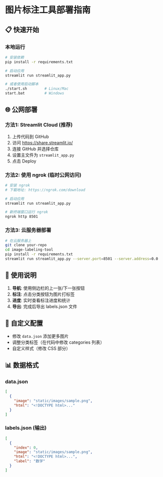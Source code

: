 # 图片标注工具部署指南

## 📋 快速开始

### 本地运行
```bash
# 安装依赖
pip install -r requirements.txt

# 启动应用
streamlit run streamlit_app.py

# 或者使用启动脚本
./start.sh        # Linux/Mac
start.bat         # Windows
```

## 🌐 公网部署

### 方法1: Streamlit Cloud (推荐)
1. 上传代码到 GitHub
2. 访问 https://share.streamlit.io/
3. 连接 GitHub 并选择仓库
4. 设置主文件为 `streamlit_app.py`
5. 点击 Deploy

### 方法2: 使用 ngrok (临时公网访问)
```bash
# 安装 ngrok
# 下载地址: https://ngrok.com/download

# 启动应用
streamlit run streamlit_app.py

# 新终端窗口运行 ngrok
ngrok http 8501
```

### 方法3: 云服务器部署
```bash
# 在云服务器上
git clone your-repo
cd image-labeling-tool
pip install -r requirements.txt
streamlit run streamlit_app.py --server.port=8501 --server.address=0.0.0.0
```

## 📱 使用说明

1. **导航**: 使用侧边栏的上一张/下一张按钮
2. **标注**: 点击分类按钮为图片打标签
3. **进度**: 实时查看标注进度和统计
4. **导出**: 完成后导出 labels.json 文件

## 🔧 自定义配置

- 修改 `data.json` 添加更多图片
- 调整分类标签（在代码中修改 categories 列表）
- 自定义样式（修改 CSS 部分）

## 📊 数据格式

### data.json
```json
[
  {
    "image": "static/images/sample.png",
    "html": "<!DOCTYPE html>..."
  }
]
```

### labels.json (输出)
```json
[
  {
    "index": 0,
    "image": "static/images/sample.png", 
    "html": "<!DOCTYPE html>...",
    "label": "数学"
  }
]
```
